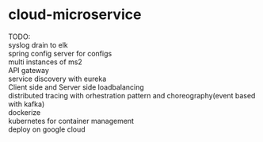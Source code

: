 # cloud-microservice
TODO:<br/>
syslog drain to elk<br/>
spring config server for configs<br/>
multi instances of ms2<br/>
API gateway<br/>
service discovery with eureka<br/>
Client side and Server side loadbalancing<br/>
distributed tracing with orhestration pattern and choreography(event based with kafka)<br/>
dockerize<br/>
kubernetes for container management<br/>
deploy on google cloud<br/>


